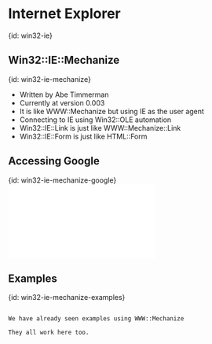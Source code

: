 # Internet Explorer
{id: win32-ie}


## Win32::IE::Mechanize
{id: win32-ie-mechanize}

* Written by Abe Timmerman
* Currently at version 0.003
* It is like WWW::Mechanize but using IE as the user agent
* Connecting to IE using Win32::OLE automation
* Win32::IE::Link is just like WWW::Mechanize::Link
* Win32::IE::Form is just like HTML::Form



## Accessing Google
{id: win32-ie-mechanize-google}
![](examples/www/google_win32.pl)



## Examples
{id: win32-ie-mechanize-examples}

```
```

```
We have already seen examples using WWW::Mechanize

They all work here too.
```




